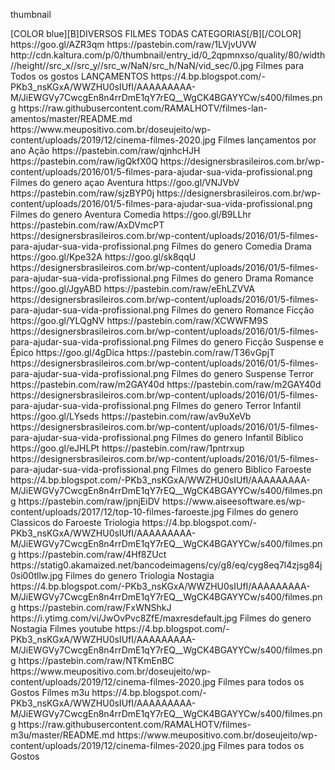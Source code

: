 <?xml version="1.0" encoding="UTF-8" standalone="no" ?>
<layoutype>thumbnail</layoutype>

<channels>
<channel>
<name>[COLOR blue][B]DIVERSOS FILMES TODAS CATEGORIAS[/B][/COLOR]</name>
<thumbnail>https://goo.gl/AZR3qm</thumbnail>
<externallink>https://pastebin.com/raw/1LVjvUVW</externallink>
<fanart>http://cdn.kaltura.com/p/0/thumbnail/entry_id/0_2qpmnxso/quality/80/width//height//src_x//src_y//src_w/NaN/src_h/NaN/vid_sec/0.jpg</fanart>
<info>Filmes para Todos os gostos </info>
</channel>
<channels>

<channel>
<name>LANÇAMENTOS</name>
<thumbnail>https://4.bp.blogspot.com/-PKb3_nsKGxA/WWZHU0sIUfI/AAAAAAAAA-M/JiEWGVy7CwcgEn8n4rrDmE1qY7rEQ__WgCK4BGAYYCw/s400/filmes.png</thumbnail>
<externallink>https://raw.githubusercontent.com/RAMALHOTV/filmes-lan-amentos/master/README.md</externallink>
<fanart>https://www.meupositivo.com.br/doseujeito/wp-content/uploads/2019/12/cinema-filmes-2020.jpg</fanart>
<info>Filmes lançamentos por ano</info>
</channel>

<channels>
<channel>
<name>Ação</name>
<thumbnail>https://pastebin.com/raw/qjnhcHJH</thumbnail>
<externallink>https://pastebin.com/raw/igQkfX0Q</externallink>
<fanart>https://designersbrasileiros.com.br/wp-content/uploads/2016/01/5-filmes-para-ajudar-sua-vida-profissional.png</fanart>
<info>Filmes do genero açao</info>
</channel>

<channel>
<name>Aventura</name>
<thumbnail>https://goo.gl/VNJVbV</thumbnail>
<externallink>https://pastebin.com/raw/sjzBYP0j</externallink>
<fanart>https://designersbrasileiros.com.br/wp-content/uploads/2016/01/5-filmes-para-ajudar-sua-vida-profissional.png</fanart>
<info>Filmes do genero Aventura</info>
</channel>

<channel>
<name>Comedia</name>
<thumbnail>https://goo.gl/B9LLhr</thumbnail>
<externallink>https://pastebin.com/raw/AxDVmcPT</externallink>
<fanart>https://designersbrasileiros.com.br/wp-content/uploads/2016/01/5-filmes-para-ajudar-sua-vida-profissional.png</fanart>
<info>Filmes do genero Comedia</info>
</channel>

<channel>
<name>Drama</name>
<thumbnail>https://goo.gl/Kpe32A</thumbnail>
<externallink>https://goo.gl/sk8qqU</externallink>
<fanart>https://designersbrasileiros.com.br/wp-content/uploads/2016/01/5-filmes-para-ajudar-sua-vida-profissional.png</fanart>
<info>Filmes do genero Drama </info>
</channel>

<channel>
<name>Romance</name>
<thumbnail>https://goo.gl/JgyABD</thumbnail>
<externallink>https://pastebin.com/raw/eEhLZVVA</externallink>
<fanart>https://designersbrasileiros.com.br/wp-content/uploads/2016/01/5-filmes-para-ajudar-sua-vida-profissional.png</fanart>
<info>Filmes do genero Romance</info>
</channel>

<channel>
<name>Ficção</name>
<thumbnail>https://goo.gl/YLQgNV</thumbnail>
<externallink>https://pastebin.com/raw/XCWWFM9S</externallink>
<fanart>https://designersbrasileiros.com.br/wp-content/uploads/2016/01/5-filmes-para-ajudar-sua-vida-profissional.png</fanart>
<info>Filmes do genero Ficção</info>
</channel>



<channel>
<name>Suspense e Épico</name>
<thumbnail>https://goo.gl/4gDica</thumbnail>
<externallink>https://pastebin.com/raw/T36vGpjT</externallink>
<fanart>https://designersbrasileiros.com.br/wp-content/uploads/2016/01/5-filmes-para-ajudar-sua-vida-profissional.png</fanart>
<info>Filmes do genero Suspense</info>
</channel>

<channel>
<name>Terror</name>
<thumbnail>https://pastebin.com/raw/m2GAY40d</thumbnail>
<externallink>https://pastebin.com/raw/m2GAY40d</externallink>
<fanart>https://designersbrasileiros.com.br/wp-content/uploads/2016/01/5-filmes-para-ajudar-sua-vida-profissional.png</fanart>
<info>Filmes do genero Terror</info>
</channel>

<channel>
<name>Infantil</name>
<thumbnail>https://goo.gl/LYseds</thumbnail>
<externallink>https://pastebin.com/raw/av9uXeVb</externallink>
<fanart>https://designersbrasileiros.com.br/wp-content/uploads/2016/01/5-filmes-para-ajudar-sua-vida-profissional.png</fanart>
<info>Filmes do genero Infantil</info>
</channel>

<channel>
<name>Biblico</name>
<thumbnail>https://goo.gl/eJHLPt</thumbnail>
<externallink>https://pastebin.com/raw/1pntrxup</externallink>
<fanart>https://designersbrasileiros.com.br/wp-content/uploads/2016/01/5-filmes-para-ajudar-sua-vida-profissional.png</fanart>
<info>Filmes do genero Biblico</info>
</channel>


<channel>
<name>Faroeste</name>
<thumbnail>https://4.bp.blogspot.com/-PKb3_nsKGxA/WWZHU0sIUfI/AAAAAAAAA-M/JiEWGVy7CwcgEn8n4rrDmE1qY7rEQ__WgCK4BGAYYCw/s400/filmes.png</thumbnail>
<externallink>https://pastebin.com/raw/jpnjEiDV</externallink>
<fanart>https://www.aiseesoftware.es/wp-content/uploads/2017/12/top-10-filmes-faroeste.jpg</fanart>
<info>Filmes do genero Classicos do Faroeste </info>
</channel>

<channel>
<name> Triologia </name>
<thumbnail>https://4.bp.blogspot.com/-PKb3_nsKGxA/WWZHU0sIUfI/AAAAAAAAA-M/JiEWGVy7CwcgEn8n4rrDmE1qY7rEQ__WgCK4BGAYYCw/s400/filmes.png</thumbnail>
<externallink>https://pastebin.com/raw/4Hf8ZUct</externallink>
<fanart>https://statig0.akamaized.net/bancodeimagens/cy/g8/eq/cyg8eq7l4zjsg84j0si00tllw.jpg</fanart>
<info>Filmes do genero Triologia </info>
</channel>


<channel>
<name> Nostagia </name>
<thumbnail>https://4.bp.blogspot.com/-PKb3_nsKGxA/WWZHU0sIUfI/AAAAAAAAA-M/JiEWGVy7CwcgEn8n4rrDmE1qY7rEQ__WgCK4BGAYYCw/s400/filmes.png</thumbnail>
<externallink>https://pastebin.com/raw/FxWNShkJ</externallink>
<fanart>https://i.ytimg.com/vi/JwOvPvc8ZfE/maxresdefault.jpg</fanart>
<info>Filmes do genero Nostagia </info>
</channel>

<channel>
<name>Filmes youtube</name>
<thumbnail>https://4.bp.blogspot.com/-PKb3_nsKGxA/WWZHU0sIUfI/AAAAAAAAA-M/JiEWGVy7CwcgEn8n4rrDmE1qY7rEQ__WgCK4BGAYYCw/s400/filmes.png</thumbnail>
<externallink>https://pastebin.com/raw/NTKmEnBC</externallink>
<fanart>https://www.meupositivo.com.br/doseujeito/wp-content/uploads/2019/12/cinema-filmes-2020.jpg</fanart>
<info>Filmes para todos os Gostos  </info>
</channel>
<channel>
<name>Filmes m3u</name>
<thumbnail>https://4.bp.blogspot.com/-PKb3_nsKGxA/WWZHU0sIUfI/AAAAAAAAA-M/JiEWGVy7CwcgEn8n4rrDmE1qY7rEQ__WgCK4BGAYYCw/s400/filmes.png</thumbnail>
<externallink>https://raw.githubusercontent.com/RAMALHOTV/filmes-m3u/master/README.md</externallink>
<fanart>https://www.meupositivo.com.br/doseujeito/wp-content/uploads/2019/12/cinema-filmes-2020.jpg</fanart>
<info>Filmes para todos os Gostos  </info>
</channel>


